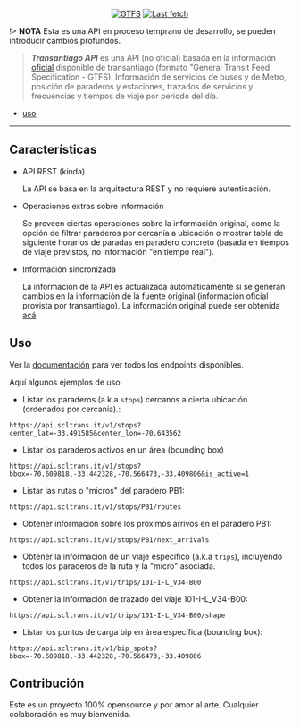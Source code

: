 <p align="center">
    <a href="#">
        <img src="https://txgr7z1gbc.execute-api.eu-west-2.amazonaws.com/dev/shields/gtfs_version"
            alt="GTFS"></a>
    <a href="#">
        <img src="https://txgr7z1gbc.execute-api.eu-west-2.amazonaws.com/dev/shields/fetched_at"
            alt="Last fetch">
    </a>
</p>

!> **NOTA** Esta es una API en proceso temprano de desarrollo, se pueden introducir cambios profundos.

> ***Transantiago API*** es una API (no oficial) basada en la información [oficial](https://www.dtpm.cl/index.php/2013-04-24-14-10-40/gtfs-vigente) disponible de transantiago (formato "General Transit Feed Specification - GTFS). Información de servicios de buses y de Metro, posición de paraderos y estaciones, trazados de servicios y frecuencias y tiempos de viaje por periodo del día.

- [uso](#Uso)

---

## Características

- API REST (kinda)

  La API se basa en la arquitectura REST y no requiere autenticación.

- Operaciones extras sobre información

  Se proveen ciertas operaciones sobre la información original, como la opción de filtrar paraderos por cercanía a ubicación o mostrar tabla de siguiente horarios de paradas en paradero concreto (basada en tiempos de viaje previstos, no información "en tiempo real"). 

- Información sincronizada

  La información de la API es actualizada automáticamente si se generan cambios en la información de la fuente original (información oficial provista por transantiago). La información original puede ser obtenida [acá](https://www.dtpm.cl/index.php/2013-04-24-14-10-40/gtfs-vigente)

## Uso

Ver la [documentación](http://scltrans.it/#/api) para ver todos los endpoints disponibles. 

Aquí algunos ejemplos de uso:

- Listar los paraderos (a.k.a `stops`) cercanos a cierta ubicación (ordenados por cercanía).:

```
https://api.scltrans.it/v1/stops?center_lat=-33.491585&center_lon=-70.643562
```

- Listar los paraderos activos en un área (bounding box)

```
https://api.scltrans.it/v1/stops?bbox=-70.609818,-33.442328,-70.566473,-33.409806&is_active=1
```

- Listar las rutas o "micros" del paradero PB1:

```
https://api.scltrans.it/v1/stops/PB1/routes
```

- Obtener información sobre los próximos arrivos en el paradero PB1:

```
https://api.scltrans.it/v1/stops/PB1/next_arrivals
```

- Obtener la información de un viaje específico (a.k.a `trips`), incluyendo todos los paraderos de la ruta y la "micro" asociada.

```
https://api.scltrans.it/v1/trips/101-I-L_V34-B00
```

- Obtener la información de trazado del viaje 101-I-L_V34-B00:

```
https://api.scltrans.it/v1/trips/101-I-L_V34-B00/shape
```

- Listar los puntos de carga bip en área específica (bounding box):

```
https://api.scltrans.it/v1/bip_spots?bbox=-70.609818,-33.442328,-70.566473,-33.409806
``` 


## Contribución

Este es un proyecto 100% opensource y por amor al arte. Cualquier colaboración es muy bienvenida.
